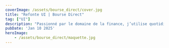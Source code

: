 ```yaml
---
coverImage: /assets/bourse_direct/cover.jpg
title: "Refonte UI | Bourse Direct"
tag: ["UI"]
description: "Passionné par le domaine de la finance, j’utilise quotidiennement plusieurs applications pour me tenir informé. Récemment, j’ai découvert l’interface de Bourse Direct, que j’ai trouvée vieillissante, avec une surcharge d’informations et une palette de couleurs peu harmonieuse, ce qui nuit à l’expérience utilisateur. J’ai donc entrepris de repenser la page d’accueil en proposant un design plus moderne, épuré et orienté utilisateur."
pubDate: 'Jan 10 2025'
heroImage:
    - /assets/bourse_direct/maquette.jpg
---
```


